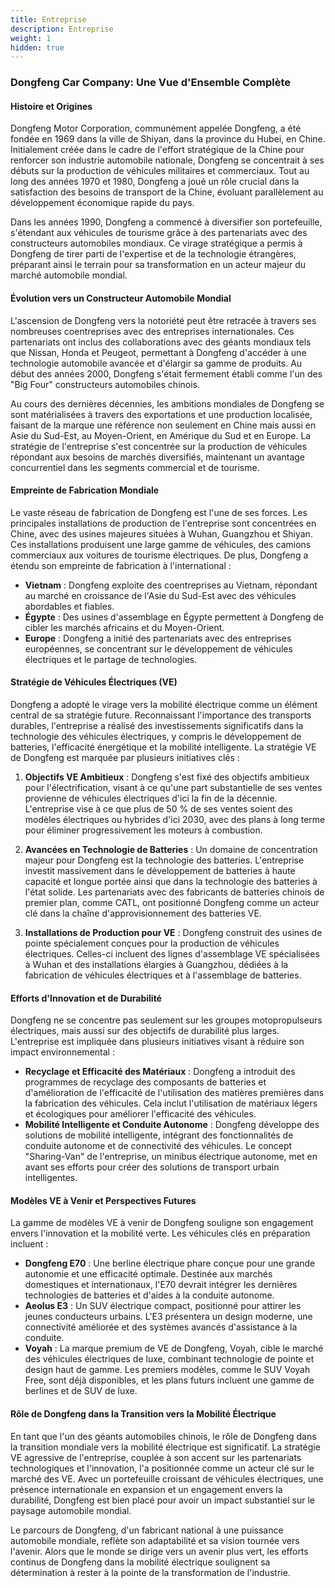 ```yaml
---
title: Entreprise
description: Entreprise
weight: 1
hidden: true
---
```


### Dongfeng Car Company: Une Vue d'Ensemble Complète

#### **Histoire et Origines**

Dongfeng Motor Corporation, communément appelée Dongfeng, a été fondée en 1969 dans la ville de Shiyan, dans la province du Hubei, en Chine. Initialement créée dans le cadre de l'effort stratégique de la Chine pour renforcer son industrie automobile nationale, Dongfeng se concentrait à ses débuts sur la production de véhicules militaires et commerciaux. Tout au long des années 1970 et 1980, Dongfeng a joué un rôle crucial dans la satisfaction des besoins de transport de la Chine, évoluant parallèlement au développement économique rapide du pays.

Dans les années 1990, Dongfeng a commencé à diversifier son portefeuille, s'étendant aux véhicules de tourisme grâce à des partenariats avec des constructeurs automobiles mondiaux. Ce virage stratégique a permis à Dongfeng de tirer parti de l'expertise et de la technologie étrangères, préparant ainsi le terrain pour sa transformation en un acteur majeur du marché automobile mondial.

#### **Évolution vers un Constructeur Automobile Mondial**

L'ascension de Dongfeng vers la notoriété peut être retracée à travers ses nombreuses coentreprises avec des entreprises internationales. Ces partenariats ont inclus des collaborations avec des géants mondiaux tels que Nissan, Honda et Peugeot, permettant à Dongfeng d'accéder à une technologie automobile avancée et d'élargir sa gamme de produits. Au début des années 2000, Dongfeng s'était fermement établi comme l'un des "Big Four" constructeurs automobiles chinois.

Au cours des dernières décennies, les ambitions mondiales de Dongfeng se sont matérialisées à travers des exportations et une production localisée, faisant de la marque une référence non seulement en Chine mais aussi en Asie du Sud-Est, au Moyen-Orient, en Amérique du Sud et en Europe. La stratégie de l'entreprise s'est concentrée sur la production de véhicules répondant aux besoins de marchés diversifiés, maintenant un avantage concurrentiel dans les segments commercial et de tourisme.

#### **Empreinte de Fabrication Mondiale**

Le vaste réseau de fabrication de Dongfeng est l'une de ses forces. Les principales installations de production de l'entreprise sont concentrées en Chine, avec des usines majeures situées à Wuhan, Guangzhou et Shiyan. Ces installations produisent une large gamme de véhicules, des camions commerciaux aux voitures de tourisme électriques. De plus, Dongfeng a étendu son empreinte de fabrication à l'international :

- **Vietnam** : Dongfeng exploite des coentreprises au Vietnam, répondant au marché en croissance de l'Asie du Sud-Est avec des véhicules abordables et fiables.
- **Égypte** : Des usines d'assemblage en Égypte permettent à Dongfeng de cibler les marchés africains et du Moyen-Orient.
- **Europe** : Dongfeng a initié des partenariats avec des entreprises européennes, se concentrant sur le développement de véhicules électriques et le partage de technologies.

#### **Stratégie de Véhicules Électriques (VE)**

Dongfeng a adopté le virage vers la mobilité électrique comme un élément central de sa stratégie future. Reconnaissant l'importance des transports durables, l'entreprise a réalisé des investissements significatifs dans la technologie des véhicules électriques, y compris le développement de batteries, l'efficacité énergétique et la mobilité intelligente. La stratégie VE de Dongfeng est marquée par plusieurs initiatives clés :

1. **Objectifs VE Ambitieux** : Dongfeng s'est fixé des objectifs ambitieux pour l'électrification, visant à ce qu'une part substantielle de ses ventes provienne de véhicules électriques d'ici la fin de la décennie. L'entreprise vise à ce que plus de 50 % de ses ventes soient des modèles électriques ou hybrides d'ici 2030, avec des plans à long terme pour éliminer progressivement les moteurs à combustion.

2. **Avancées en Technologie de Batteries** : Un domaine de concentration majeur pour Dongfeng est la technologie des batteries. L'entreprise investit massivement dans le développement de batteries à haute capacité et longue portée ainsi que dans la technologie des batteries à l'état solide. Les partenariats avec des fabricants de batteries chinois de premier plan, comme CATL, ont positionné Dongfeng comme un acteur clé dans la chaîne d'approvisionnement des batteries VE.

3. **Installations de Production pour VE** : Dongfeng construit des usines de pointe spécialement conçues pour la production de véhicules électriques. Celles-ci incluent des lignes d'assemblage VE spécialisées à Wuhan et des installations élargies à Guangzhou, dédiées à la fabrication de véhicules électriques et à l'assemblage de batteries.

#### **Efforts d'Innovation et de Durabilité**

Dongfeng ne se concentre pas seulement sur les groupes motopropulseurs électriques, mais aussi sur des objectifs de durabilité plus larges. L'entreprise est impliquée dans plusieurs initiatives visant à réduire son impact environnemental :

- **Recyclage et Efficacité des Matériaux** : Dongfeng a introduit des programmes de recyclage des composants de batteries et d'amélioration de l'efficacité de l'utilisation des matières premières dans la fabrication des véhicules. Cela inclut l'utilisation de matériaux légers et écologiques pour améliorer l'efficacité des véhicules.
- **Mobilité Intelligente et Conduite Autonome** : Dongfeng développe des solutions de mobilité intelligente, intégrant des fonctionnalités de conduite autonome et de connectivité des véhicules. Le concept "Sharing-Van" de l'entreprise, un minibus électrique autonome, met en avant ses efforts pour créer des solutions de transport urbain intelligentes.

#### **Modèles VE à Venir et Perspectives Futures**

La gamme de modèles VE à venir de Dongfeng souligne son engagement envers l'innovation et la mobilité verte. Les véhicules clés en préparation incluent :

- **Dongfeng E70** : Une berline électrique phare conçue pour une grande autonomie et une efficacité optimale. Destinée aux marchés domestiques et internationaux, l'E70 devrait intégrer les dernières technologies de batteries et d'aides à la conduite autonome.
- **Aeolus E3** : Un SUV électrique compact, positionné pour attirer les jeunes conducteurs urbains. L'E3 présentera un design moderne, une connectivité améliorée et des systèmes avancés d'assistance à la conduite.
- **Voyah** : La marque premium de VE de Dongfeng, Voyah, cible le marché des véhicules électriques de luxe, combinant technologie de pointe et design haut de gamme. Les premiers modèles, comme le SUV Voyah Free, sont déjà disponibles, et les plans futurs incluent une gamme de berlines et de SUV de luxe.

#### **Rôle de Dongfeng dans la Transition vers la Mobilité Électrique**

En tant que l'un des géants automobiles chinois, le rôle de Dongfeng dans la transition mondiale vers la mobilité électrique est significatif. La stratégie VE agressive de l'entreprise, couplée à son accent sur les partenariats technologiques et l'innovation, l'a positionnée comme un acteur clé sur le marché des VE. Avec un portefeuille croissant de véhicules électriques, une présence internationale en expansion et un engagement envers la durabilité, Dongfeng est bien placé pour avoir un impact substantiel sur le paysage automobile mondial.

Le parcours de Dongfeng, d'un fabricant national à une puissance automobile mondiale, reflète son adaptabilité et sa vision tournée vers l'avenir. Alors que le monde se dirige vers un avenir plus vert, les efforts continus de Dongfeng dans la mobilité électrique soulignent sa détermination à rester à la pointe de la transformation de l'industrie.